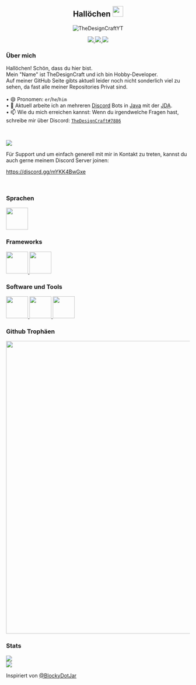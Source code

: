 <p>
  <h2 align="center">Hallöchen <img width="29px" height="29px" src="https://github.com/TheDesignCraftYT/TheDesignCraftYT/blob/main/assets/wave.gif"></h2>
</p>

<p align="center" >  
  <img src=https://komarev.com/ghpvc/?username=TheDesignCraftYT alt=TheDesignCraftYT> 
</p>

<p align="center">
  <a href="https://github.com/TheDesignCraftYT">
     <img src="https://forthebadge.com/images/badges/built-with-love.svg"/>
  </a>
    <a href="https://java.com/">
      <img src="https://forthebadge.com/images/badges/made-with-java.svg"/>
  </a>
    <a href="https://git-scm.com/">
      <img src="https://forthebadge.com/images/badges/uses-git.svg"/>
  </a>
</p>

### Über mich
Hallöchen! Schön, dass du hier bist.
<br>
Mein "Name" ist TheDesignCraft und ich bin Hobby-Developer.
<br>
Auf meiner GitHub Seite gibts aktuell leider noch nicht sonderlich viel zu sehen, da fast alle meiner Repositories Privat sind.
<br><br>
• 😄 Pronomen: `er`/`he`/`him`
<br>
• 🔭 Aktuell arbeite ich an mehreren [Discord](https://discord.com) Bots in [Java](https://java.com) mit der [JDA](https://github.com/DV8FromTheWorld/JDA).
<br>
• 📫 Wie du mich erreichen kannst: Wenn du irgendwelche Fragen hast, schreibe mir über Discord: [`TheDesignCraft#7886`](discord://@me/users/810769870521106464)

<br>
<p>
  <a href="discord://@me/users/810769870521106464">
    <img src="https://discord.c99.nl/widget/theme-1/810769870521106464.png">
  </a>
</p>

Für Support und um einfach generell mit mir in Kontakt zu treten, kannst du auch gerne meinem Discord Server joinen:

https://discord.gg/mYKK4BwGxe

<br>

### Sprachen

<p>
    <a href="https://java.com/">
      <img width="60" height="60" src="https://github.com/TheDesignCraftYT/TheDesignCraftYT/blob/main/assets/languages/java.png"/>
    </a>
</p>

### Frameworks

<p>
    <a href="https://github.com/DV8FromTheWorld/JDA">
      <img width="60" height="60" src="https://github.com/TheDesignCraftYT/TheDesignCraftYT/blob/main/assets/frameworks/jda.png"/>
    </a>
    <a href="https://github.com/orgs/qos-ch/repositories">
       <img width="60" height="60" src="https://github.com/TheDesignCraftYT/TheDesignCraftYT/blob/main/assets/frameworks/slf4j-with-logback.png"/>
    </a>
</p>

### Software und Tools

<p>
    <a href="https://www.jetbrains.com/de-de/idea/">
      <img width="60" height="60" src="https://github.com/TheDesignCraftYT/TheDesignCraftYT/blob/main/assets/software-and-tools/intellij.png"/>
    </a>
    <a href="https://maven.apache.org/">
       <img width="60" height="60" src="https://github.com/TheDesignCraftYT/TheDesignCraftYT/blob/main/assets/software-and-tools/maven.png"/>
    </a>
    <a href="https://www.windows.com/">
       <img width="60" height="60" src="https://github.com/TheDesignCraftYT/TheDesignCraftYT/blob/main/assets/software-and-tools/windows10.png"/>
    </a>
</p>

### Github Trophäen

<a href="https://github.com/TheDesignCraftYT">
  <img width=800 src="https://github-profile-trophy.vercel.app/?username=TheDesignCraftYT&column=8&theme=discord&no-frame=true&no-bg=true"/>
</a>

### Stats

<p>
   <a href="https://github.com/TheDesignCraftYT?tab=repositories">
      <img src="https://github-readme-stats.vercel.app/api/top-langs/?username=TheDesignCraftYT&theme=algolia"/>
    </a>
  <br>
    <a href="https://github.com/TheDesignCraftYT?tab=repositories">
      <img src="https://github-readme-stats.vercel.app/api?username=TheDesignCraftYT&theme=algolia&show_icons=true"/>
    </a>
</p>

Inspiriert von [@BlockyDotJar](https://github.com/BlockyDotJar)
